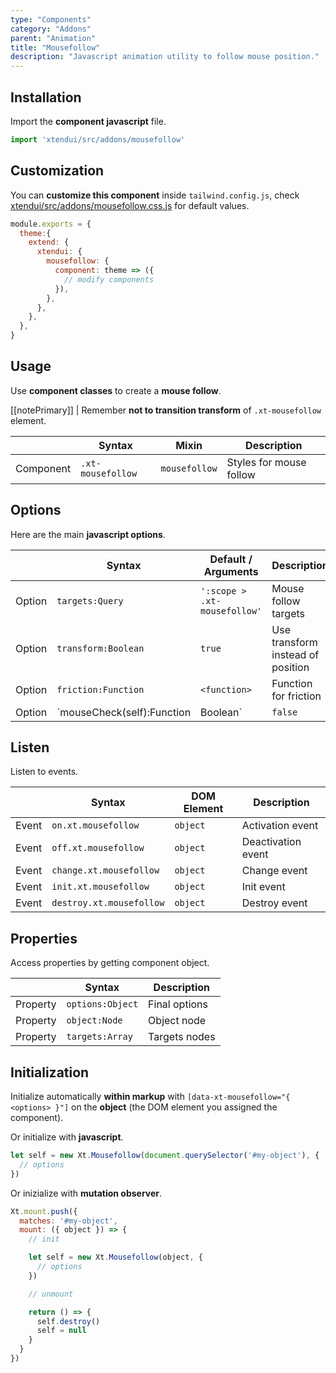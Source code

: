 ```yaml
---
type: "Components"
category: "Addons"
parent: "Animation"
title: "Mousefollow"
description: "Javascript animation utility to follow mouse position."
---
```


## Installation

Import the **component javascript** file.

```jsx
import 'xtendui/src/addons/mousefollow'
```

## Customization

You can **customize this component** inside `tailwind.config.js`, check [xtendui/src/addons/mousefollow.css.js](https://github.com/minimit/xtendui/blob/beta/src/addons/mousefollow.css.js) for default values.

```jsx
module.exports = {
  theme:{
    extend: {
      xtendui: {
        mousefollow: {
          component: theme => ({
            // modify components
          }),
        },
      },
    },
  },
}
```

## Usage

Use **component classes** to create a **mouse follow**.

[[notePrimary]]
| Remember **not to transition transform** of `.xt-mousefollow` element.

<div class="xt-overflow-sub overflow-y-hidden overflow-x-scroll my-4 xt-my-auto w-full">

|                      | Syntax                          | Mixin            | Description                   |
| ----------------------- | ----------------------------------------- | -----------------------------| ----------------------------- |
| Component                  | `.xt-mousefollow`                     | `mousefollow`                | Styles for mouse follow            |

</div>

<demo>
  <demovanilla src="vanilla/components/addons/animation/mousefollow">
  </demovanilla>
</demo>

## Options
 
Here are the main **javascript options**.

<div class="xt-overflow-sub overflow-y-hidden overflow-x-scroll my-4 xt-my-auto w-full">

|                         | Syntax                                    | Default / Arguments                       | Description                   |
| ----------------------- | ----------------------------------------- | ----------------------------- | ----------------------------- |
| Option                    | `targets:Query`                          | `':scope > .xt-mousefollow'`        | Mouse follow targets            |
| Option                    | `transform:Boolean`                          | `true`        | Use transform instead of position            |
| Option                    | `friction:Function`                          | `<function>`        | Function for friction             |
| Option                    | `mouseCheck(self):Function|Boolean`                          | `false`        | Function called on activate/deactivate, return false to not activate/deactivate             |

</div>

## Listen

Listen to events.

<div class="xt-overflow-sub overflow-y-hidden overflow-x-scroll my-4 xt-my-auto w-full">

|                         | Syntax                                    | DOM Element                    | Description                   |
| ----------------------- | ----------------------------------------- | ----------------------------- | ----------------------------- |
| Event                   | `on.xt.mousefollow`       | `object` | Activation event             |
| Event                   | `off.xt.mousefollow`      | `object` | Deactivation event            |
| Event                   | `change.xt.mousefollow`       | `object` | Change event             |
| Event                   | `init.xt.mousefollow`           | `object` | Init event             |
| Event                   | `destroy.xt.mousefollow`           | `object` | Destroy event             |

</div>

## Properties

Access properties by getting component object.

<div class="xt-overflow-sub overflow-y-hidden overflow-x-scroll my-4 xt-my-auto w-full">

|                         | Syntax                                   | Description                   |
| ----------------------- | ---------------------------------------- | ----------------------------- |
| Property                   | `options:Object`       | Final options             |
| Property                   | `object:Node`       | Object node             |
| Property                   | `targets:Array`       | Targets nodes            |

</div>

## Initialization

Initialize automatically **within markup** with `[data-xt-mousefollow="{ <options> }"]` on the **object** (the DOM element you assigned the component).

Or initialize with **javascript**.

```js
let self = new Xt.Mousefollow(document.querySelector('#my-object'), {
  // options
})
```

Or inizialize with **mutation observer**.

```js
Xt.mount.push({
  matches: '#my-object',
  mount: ({ object }) => {
    // init

    let self = new Xt.Mousefollow(object, {
      // options
    })

    // unmount

    return () => {
      self.destroy()
      self = null
    }
  }
})
```

